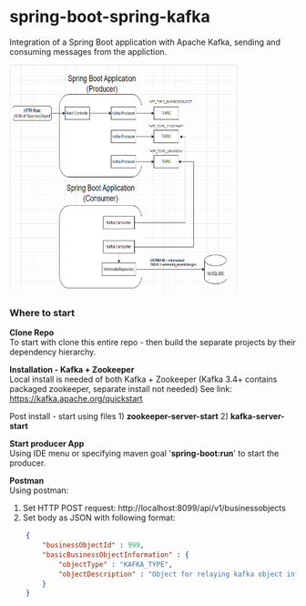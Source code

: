 # spring-boot-spring-kafka
Integration of a Spring Boot application with Apache Kafka, sending and consuming messages from the appliction.

[<img height="400px" width="400px" alt="Spring Boot with Kafka diagram" src="https://github.com/dmullandev/spring-boot-spring-kafka/blob/main/docs/spring-boot-kafka-diagrams_v2.PNG?raw=true"/>](https://app.diagrams.net//)
</br>

### Where to start
**Clone Repo**\
To start with clone this entire repo - then build the separate projects by their dependency hierarchy.

**Installation - Kafka + Zookeeper**\
Local install is needed of both Kafka + Zookeeper (Kafka 3.4+ contains packaged zookeeper, separate install not needed)
See link: https://kafka.apache.org/quickstart

Post install - start using files 1) **zookeeper-server-start** 2) **kafka-server-start**

**Start producer App**\
Using IDE menu or specifying maven goal '**spring-boot:run**' to start the producer.

**Postman**\
Using postman:
1) Set HTTP POST request: http://localhost:8099/api/v1/businessobjects
2) Set body as JSON with following format:
```json
    {
        "businessObjectId" : 999,
        "basicBusinessObjectInformation" : {
            "objectType" : "KAFKA_TYPE",
            "objectDescription" : "Object for relaying kafka object information"
        }
    }
```
